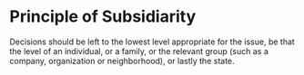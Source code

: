 # Principle of Subsidiarity

Decisions should be left to the lowest level appropriate for the issue, be that the level of an individual, or a family, or the relevant group (such as a company, organization or neighborhood), or lastly the state.
